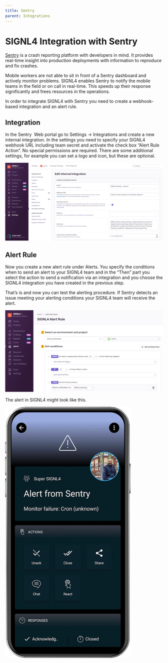 ```yaml
---
title: Sentry
parent: Integrations
---
```


# SIGNL4 Integration with Sentry

[Sentry](https://sentry.io/) is a crash reporting platform with developers in mind. It provides real-time insight into production deployments with information to reproduce and fix crashes.

Mobile workers are not able to sit in front of a Sentry dashboard and actively monitor problems. SIGNL4 enables Sentry to notify the mobile teams in the field or on call in real-time. This speeds up their response significantly and frees resources in the operations.

In order to integrate SIGNL4 with Sentry you need to create a webhook-based integration and an alert rule.

## Integration

In the Sentry  Web portal go to Settings -> Integrations and create a new internal integration. In the settings you need to specify your SIGNL4 webhook URL including team secret and activate the check box “Alert Rule Action”. No special permissions are required. There are some additional settings, for example you can set a logo and icon, but these are optional.

![Sentry Integration](sentry-integration.png)

## Alert Rule

Now you create a new alert rule under Alerts. You specify the conditions when to send an alert to your SIGNL4 team and in the “Then” part you select the action to send a notification via an integration and you choose the SIGNL4 integration you have created in the previous step.

That’s is and now you can test the alerting procedure. If Sentry detects an issue meeting your alerting conditions your SIGNL4 team will receive the alert.

![Sentry Alerts](sentry-alerts.png)

The alert in SIGNL4 might look like this.

![SIGNL4 Alert](signl4-sentry.png)
